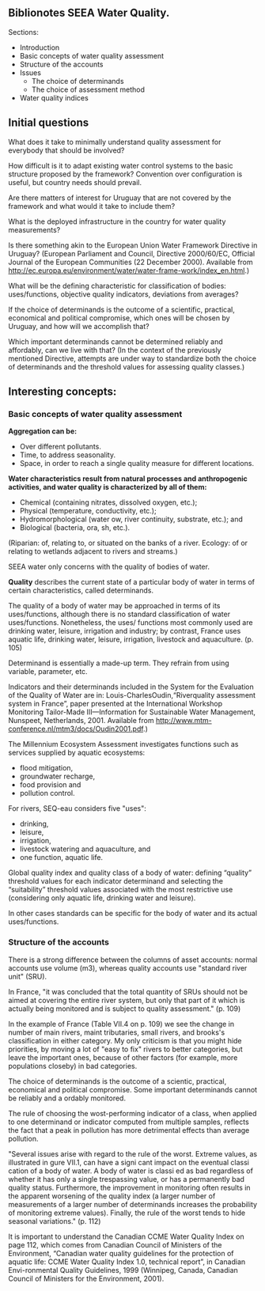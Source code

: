 ## Biblionotes SEEA Water Quality.

Sections:

* Introduction
* Basic concepts of water quality assessment
* Structure of the accounts
* Issues 
  - The choice of determinands
  - The choice of assessment method
 * Water quality indices
 

## Initial questions

What does it take to minimally understand quality assessment for everybody that should be involved? 

How difficult is it to adapt existing water control systems to the basic structure proposed by the framework? Convention over configuration is useful, but country needs should prevail.

Are there matters of interest for Uruguay that are not covered by the framework and what would it take to include them?

What is the deployed infrastructure in the country for water quality measurements?

Is there something akin to the European Union Water Framework Directive in Uruguay? (European Parliament and Council, Directive 2000/60/EC, Official Journal of the European Communities (22 December 2000). Available from http://ec.europa.eu/environment/water/water-frame-work/index_en.html.)

What will be the defining characteristic for classification of bodies: uses/functions, objective quality indicators, deviations from averages?

If the choice of determinands is the outcome of a scientific, practical, economical and political compromise, which ones will be chosen by Uruguay, and how will we accomplish that?

Which important determinands cannot be determined reliably and affordably, can we live with that? (In the context of the previously mentioned Directive, attempts are under way to standardize both the choice of determinands and the threshold values for assessing quality classes.)

## Interesting concepts:

### Basic concepts of water quality assessment

**Aggregation can be:**

* Over different pollutants.
* Time, to address seasonality.
* Space, in order to reach a single quality measure for different locations.
  
**Water characteristics result from natural processes and anthropogenic activities, and water quality is characterized by all of them:**

* Chemical (containing nitrates, dissolved oxygen, etc.);
* Physical (temperature, conductivity, etc.); 
* Hydromorphological (water  ow, river continuity, substrate, etc.); and 
* Biological (bacteria,  ora,  sh, etc.).

(Riparian: of, relating to, or situated on the banks of a river. Ecology: of or relating to wetlands adjacent to rivers and streams.)

SEEA water only concerns with the quality of bodies of water.

**Quality** describes the current state of a particular body of water in terms of certain characteristics, called determinands.

The quality of a body of water may be approached in terms of its uses/functions, although there is no standard classification of water uses/functions. Nonetheless, the uses/ functions most commonly used are drinking water, leisure, irrigation and industry; by contrast, France uses aquatic life, drinking water, leisure, irrigation, livestock and aquaculture. (p. 105) 
 
Determinand is essentially a made-up term. They refrain from using variable, parameter, etc. 
 
Indicators and their determinands included in the System for the Evaluation of the Quality of Water are in: Louis-CharlesOudin,“Riverquality assessment system in France”, paper presented at the International Workshop Monitoring Tailor-Made III—Information for Sustainable Water Management, Nunspeet, Netherlands, 2001. Available from http://www.mtm-conference.nl/mtm3/docs/Oudin2001.pdf.)
 
The Millennium Ecosystem Assessment investigates functions such as services supplied by aquatic ecosystems:  

* flood mitigation, 
* groundwater recharge, 
* food provision and 
* pollution control.

For rivers, SEQ-eau considers  five "uses": 

* drinking, 
* leisure, 
* irrigation, 
* livestock watering and aquaculture, and 
* one function, aquatic life.

Global quality index and quality class of a body of water: defining “quality” threshold values for each indicator determinand and selecting the “suitability” threshold values associated with the most restrictive use (considering only aquatic life, drinking water and leisure).

In other cases standards can be specific for the body of water and its actual uses/functions.
 
### Structure of the accounts

There is a strong difference between the columns of asset accounts: normal accounts use volume (m3), whereas quality accounts use "standard river unit" (SRU).

In France, "it was concluded that the total quantity of SRUs should not be aimed at covering the entire river system, but only that part of it which is actually being monitored and is subject to quality assessment." (p. 109)

In the example of France (Table VII.4 on p. 109) we see the change in number of main rivers, maint tributaries, small rivers, and brooks's classification in either category. My only criticism is that you might hide priorities, by moving a lot of "easy to fix" rivers to better categories, but leave the important ones, because of other factors (for example, more populations closeby) in bad categories.

The choice of determinands is the outcome of a scientic, practical, economical and political compromise. Some important determinands cannot be reliably and a ordably monitored. 

The rule of choosing the wost-performing indicator of a class, when applied to one determinand or indicator computed from multiple samples, reflects the fact that a peak in pollution has more detrimental effects than average pollution.

"Several issues arise with regard to the rule of the worst. Extreme values, as illustrated in  gure VII.1, can have a signi cant impact on the eventual classi cation of a body of water. A body of water is classi ed as bad regardless of whether it has only a single trespassing value, or has a permanently bad quality status. Furthermore, the improvement in monitoring often results in the apparent worsening of the quality index (a larger number of measurements of a larger number of determinands increases the probability of monitoring extreme values). Finally, the rule of the worst tends to hide seasonal variations." (p. 112)

It is important to understand the Canadian CCME Water Quality Index on page 112, which comes from Canadian Council of Ministers of the Environment, “Canadian water quality guidelines for the protection of aquatic life: CCME Water Quality Index 1.0, technical report”, in Canadian Envi-ronmental Quality Guidelines, 1999 (Winnipeg, Canada, Canadian Council of Ministers for the Environment, 2001).


